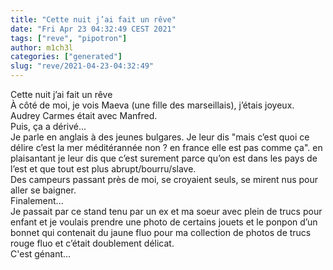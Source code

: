 ```yaml
---
title: "Cette nuit j’ai fait un rêve"
date: "Fri Apr 23 04:32:49 CEST 2021"
tags: ["reve", "pipotron"]
author: m1ch3l
categories: ["generated"]
slug: "reve/2021-04-23-04:32:49"
---
```


Cette nuit j’ai fait un rêve<br>
À côté de moi, je vois Maeva (une fille des marseillais), j’étais joyeux.<br>
Audrey Carmes était avec Manfred.<br>
Puis, ça a dérivé...<br>
Je parle en anglais à des jeunes bulgares. Je leur dis "mais c’est quoi ce délire c’est la mer méditérannée non ? en france elle est pas comme ça". en plaisantant je leur dis que c’est surement parce qu’on est dans les pays de l’est et que tout est plus abrupt/bourru/slave.<br>
Des campeurs passant près de moi, se croyaient seuls, se mirent nus pour aller se baigner.<br>
Finalement...<br>
Je passait par ce stand tenu par un ex et ma soeur avec plein de trucs pour enfant et je voulais prendre une photo de certains jouets et le ponpon d’un bonnet qui contenait du jaune fluo pour ma collection de photos de trucs rouge fluo et c’était doublement délicat.<br>
C'est génant...<br>
